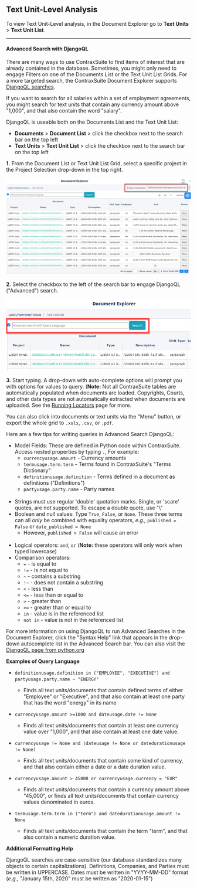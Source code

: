 ## Text Unit-Level Analysis

To view Text Unit-Level analysis, in the Document Explorer go to **Text Units** > **Text Unit List**.

---

#### Advanced Search with DjangoQL

There are many ways to use ContraxSuite to find items of interest that are already contained in the database. Sometimes, you might only need to engage Filters on one of the Documents List or the Text Unit List Grids. For a more targeted search, the ContraxSuite Document Explorer supports [DjangoQL searches](https://www.lexpredict.com/2020/10/query-language-advanced-search-contraxsuite-1-7-0/).

If you want to search for all salaries within a set of employment agreements, you might search for text units that contain any currency amount above "1,000", and that also contain the word "salary".

DjangoQL is useable both on the Documents List and the Text Unit List:
  * **Documents** > **Document List** > click the checkbox next to the search bar on the top left
  * **Text Units** > **Text Unit List** > click the checkbox next to the search bar on the top left

**1.** From the Document List or Text Unit List Grid, select a specific project in the Project Selection drop-down in the top right.

  ![DQLProjSelect](../../_static/img/guides/DocExp/Admin/DQLProjSelect.png)

**2.** Select the checkbox to the left of the search bar to engage DjangoQL ("Advanced") search.

  ![DQLEngage](../../_static/img/guides/DocExp/Admin/DQLEngage.png)

**3.** Start typing. A drop-down with auto-complete options will prompt you with options for values to query. (**Note:** Not all ContraxSuite tables are automatically populated when documents are loaded. Copyrights, Courts, and other data types are not automatically extracted when documents are uploaded. See the [Running Locators](../doc_exp/locators.md) page for more.

You can also click into documents or text units via the "Menu" button, or export the whole grid to `.xslx`, `.csv`, or `.pdf`.

Here are a few tips for writing queries in Advanced Search DjangoQL:
* Model Fields: These are defined in Python code within ContraxSuite. Access nested properties by typing `.`, For example:
    * `currencyusage.amount` - Currency amounts
    * `termusage.term.term` - Terms found in ContraxSuite's "Terms Dictionary"
    * `definitionusage.definition` - Terms defined in a document as definitions ("Definitions")
    * `partyusage.party.name` - Party names
    <br>
* Strings must use regular 'double' quotation marks. Single, or 'scare' quotes, are not supported. To escape a double quote, use "\\\"
* Boolean and null values: Type `True`, `False`, or `None`. These three terms can all *only* be combined with equality operators, *e.g.,* `published = False` or `date_published = None`
    * However, `published > False` will cause an error
    <br>
* Logical operators: `and`, `or` (**Note:** these operators will only work when typed lowercase)
* Comparison operators: 
    * `=` - is equal to
    * `!=` - is not equal to
    * `~` - contains a substring
    * `!~` - does not contain a substring
    * `<` - less than
    * `<=` - less than or equal to
    * `>` - greater than
    * `>=` - greater than or equal to
    * `in` - value is in the referenced list
    * `not in` - value is not in the referenced list

For more information on using DjangoQL to run Advanced Searches in the Document Explorer, click the "Syntax Help" link that appears in the drop-down autocomplete list in the Advanced Search bar. You can also visit the [DjangoQL page from python.org](https://pypi.org/project/djangoql/0.6.4/)

**Examples of Query Language**
* `definitionusage.definition in ("EMPLOYEE", "EXECUTIVE") and partyusage.party.name ~ "ENERGY"`
    * Finds all text units/documents that contain defined terms of either "Employee" or "Executive", and that also contain at least one party that has the word "energy" in its name

* `currencyusage.amount >=1000 and dateusage.date != None`
    * Finds all text units/documents that contain at least one currency value over "1,000", and that also contain at least one date value.

* `currencyusage != None and (dateusage != None or datedurationusage != None)`
    * Finds all text units/documents that contain some kind of currency, and that also contain either a date or a date duration value.

* `currencyusage.amount > 45000 or currencyusage.currency = "EUR"`
    * Finds all text units/documents that contain a currency amount above "45,000", or finds all text units/documents that contain currency values denominated in euros.

* `termusage.term.term in ("term") and datedurationusage.amount != None`
    * Finds all text units/documents that contain the term "term", and that also contain a numeric duration value.

**Additional Formatting Help**

DjangoQL searches are case-sensitive (our database standardizes many objects to certain capitalizations). Definitions, Companies, and Parties must be written in UPPERCASE. Dates must be written in "YYYY-MM-DD" format (*e.g.,* "January 15th, 2020" must be written as "2020-01-15")